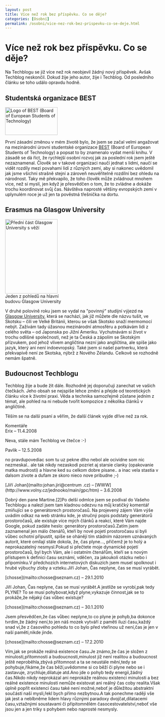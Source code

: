 ```yaml
---
layout: post
title: Více než rok bez příspěvku. Co se děje?
categories: [Osobní]
permalink: /osobni/vice-nez-rok-bez-prispevku-co-se-deje.html
---
```

# Více než rok bez příspěvku. Co se děje?

Na Techblogu se již více než rok neobjevil žádný nový příspěvek. Avšak Techblog neskončil. Dokud žije jeho autor, žije i Techblog. Od posledního článku se toho událo opravdu hodně.

## Studentská organizace BEST

<div class="obry" style="width:187px"><div class="leftbox"><img alt="Logo of BEST (Board of European Students of Technology)" height="90" src="http://www.techblog.cz/images/best-logo.gif" width="170"/></div></div> 

První zásadní změnou v mém životě bylo, že jsem se začal velmi angažovat na mezinárodní úrovni studentské organizace [BEST](http://www.best.eu.org/) (Board of European Students of Technology) a popsat to by znamenalo vydat menší knihu. V zásadě se dá říct, že rychlejší osobní rozvoj jak za poslední rok jsem ještě nezaznamenal. Člověk se v takové organizaci naučí jednat s lidmi, naučí se vidět rozdíly mezi povahami lidí z různých zemí, aby si nakonec uvědomil jak jsme všichni strašně stejní a zároveň neuvěřitelně rozdílní bez ohledu na národnost. Taky mě překvapilo, že toho člověk může zvládnout mnohem více, než si myslí, jen když je přesvědčen o tom, že to zvládne a dokáže trochu koordinovat svůj čas. Návštěva naprosté většiny evropských zemí v uplynulém roce je už jen ta pověstná třešnička na dortu.

## Erasmus na Glasgow University

<div class="obry" style="width:187px"><div class="leftbox"><img alt="Přední část Glasgow University s věží" height="241" src="http://www.techblog.cz/images/glasgow-university-tower.jpg" width="170"/></div>Jeden z pohledů na hlavní budovu Glasgow University</div> 

V druhé polovině roku jsem se vydal na "povinný" studijní výjezd na [Glasgow University](http://www.gla.ac.uk/), která se nachází, jak již můžete dle názvu tušit, ve Skotsku – čili ve Velké Británii, kterou se však Skotsko snaží mermomocí nebýt. Zažívám tady úžasnou mezinárodní atmosféru a potkávám lidi z celého světa – od Japonska po Jižní Ameriku. Vychutnávám si život v trochu odlišné společnosti, než je ta Česká a zápolím se Skotským přízvukem, pod jehož vlivem angličtina nezní jako angličtina, ale spíše jako jazyk, který ani není indoevropský. Také jsem si našel partnerku, která překvapivě není ze Skotska, nýbrž z Nového Zélandu. Celkově se rozhodně nemám špatně.

## Budoucnost Techblogu

Techblog žije a bude žít dále. Rozhodně jej doporučuji zanechat ve vašich čtečkách. Jeho obsah se nejspíše lehce změní a přejde od teoretických článku více k životní praxi. Věda a technika samozřejmě zůstane jedním z témat, ale pohled na ni nebude tvořit kompozice z několika článků v angličtině.

Těším se na další psaní a věřím, že další článek vyjde dříve než za rok.


<section id='comments-section'>
<div class='commentsheader'>Komentáře</div>        
<div class='comment-item-header' markdown=1>
Erix  &ndash; 11.4.2008
</div>

Neva, stále mám Techblog ve čtečce :-)

<div class='comment-item-header' markdown=1>
Pavlik  &ndash; 12.5.2008
</div>

no pravdupovediac som tu uz pekne dlho nebol ale ocividne som nic nezmeskal.. ale tak nikdy nezaskodi pozriet aj starsie clanky (opakovanie matka mudrosti) a hlavne ked su celkom dobre pisane.. a inac vela stastia v dalsom zivote a dufam ze skoro nieco nove pribudne ;-)

<div class='comment-item-header' markdown=1>
[Jiří Johan](mailto:johan.jiri@centrum .cz) &ndash; [WWW](http://www.volny.cz/jednooko/main/gpc/htm) &ndash; 3.6.2008
</div>

Dobrý den pane Martine.[2]Po delší odmlce jsem se podíval do Vašeho Techblogu a nalezl jsem tam kladnou odezvu na můj kratičký komentář zmiňující se o generátorech prostoročasů. Na projevený zájem Vám výše uvádím odkaz na web stránku kde, je stručný popis podstaty generátorů prostoročasů, ale existuje více mých článků a reakcí, které Vám najde Google, pokud zadáte heslo: generátory prostoročasů.Zatím jsem zaznamenal jen málo čtenářů, kteří by nové pojetí prostoročasu si byli vůbec ochotní připustit, spíše se ohánějí tím stádním názorem uznávaných autorit, které omílají stále dokola, že, čas plyne..., přičemž je to holý a neprokazatelný nesmysl.Pokud si přečtete moje dynamické pojetí prostoročasů, byl bych Vám, ale i ostatním čtenářům, kteří se s novým přístupem k definici času seznámí, vděčen, za jakoukoli otázku nebo i připomínku.V předchozích internetových diskuzích jsem musel spolknout i hrubé výbuchy zloby a vzteku.Jiří Johan, Čas neplyne, čas se musí vyrábět.

<div class='comment-item-header' markdown=1>
[chosse](mailto:chosse@seznam.cz)  &ndash; 29.1.2010
</div>

Jiří Johan, Čas neplyne, čas se musí vyrábět.A jestliže se vyrobí,pak tedy PLYNE? To se musí pohybovat,když plyne,vykazuje činnost,jak se to prokáže,že nějaký čas vůbec existuje?

<div class='comment-item-header' markdown=1>
[chosse](mailto:chosse@seznam.cz)  &ndash; 30.1.2010
</div>

Jsem přesvědčen,že čas vůbec neplyne,to co plyne je pohyb,ba dokonce tvrdím,že žádný není,to jen náš mozek vytváří z paměti iluzi času,každý snad ví,že z časového pohledu to co bylo před vteřinou už není,čas je jen v naší paměti,nikde jinde.

<div class='comment-item-header' markdown=1>
[chosse](mailto:chosse@seznam.cz)  &ndash; 17.2.2010
</div>

Vím,jak se prokáže reálná existence času.Je známo,že čas je složen z minulosti,přítomnosti a budoucnosti,minulost již není realitou a budoucnost ještě neproběhla,zbývá přítomnost a ta se neustále mění,tedy se pohybuje,říkáme,že čas běží,uvědomme si co běží či plyne nebo se i zastavuje, zrychluje,dilatuje atd.Ano jde o pohyb tedy energii,žádný čas.Nikdo nikdy neprokázal ani neprokáže reálnou existenci minulosti a bez reálné existence minulosti nemůže existovat ani reálný čas coby realita.Však úplně popřít existenci času také není možné,neboť je důležitou abstraktní součástí naší mysli,řekl bych přímo nezbytnou.A tak ponechme raději vše jak jest a neblbněme lidem hlavy různými paradoxy dvojčat,dilatacemi času,vztažnými soustavami či připitomnělém časocestovatelství,neboť vše jsou jen a jen triky s pohybem nebo naprosté nesmysly.

</section>